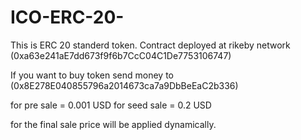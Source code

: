 # ICO-ERC-20-
This is ERC 20 standerd token. 
Contract deployed at rikeby network (0xa63e241aE7dd673f9f6b7CcC04C1De7753106747)

If you want to buy token send money to (0x8E278E040855796a2014673ca7a9DbBeEaC2b336)

for pre sale = 0.001 USD
for seed sale = 0.2 USD

for the final sale price will be applied dynamically.
